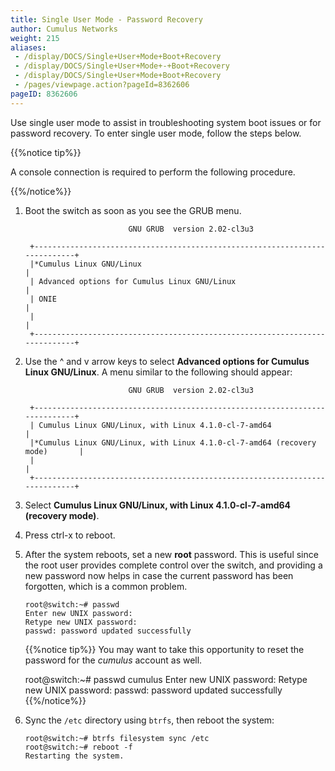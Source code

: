 ```yaml
---
title: Single User Mode - Password Recovery
author: Cumulus Networks
weight: 215
aliases:
 - /display/DOCS/Single+User+Mode+Boot+Recovery
 - /display/DOCS/Single+User+Mode+-+Boot+Recovery
 - /display/DOCS/Single+User+Mode+Boot+Recovery
 - /pages/viewpage.action?pageId=8362606
pageID: 8362606
---
```

Use single user mode to assist in troubleshooting system boot issues or
for password recovery. To enter single user mode, follow the steps
below.

{{%notice tip%}}

A console connection is required to perform the following procedure.

{{%/notice%}}

1.  Boot the switch as soon as you see the GRUB menu.

    ```
                           GNU GRUB  version 2.02-cl3u3
     
     +----------------------------------------------------------------------------+
     |*Cumulus Linux GNU/Linux                                                    |
     | Advanced options for Cumulus Linux GNU/Linux                               |
     | ONIE                                                                       |
     |                                                                            |
     +----------------------------------------------------------------------------+     
    ```

2.  Use the ^ and v arrow keys to select **Advanced options for Cumulus
    Linux GNU/Linux**. A menu similar to the following should appear:

    ```
                           GNU GRUB  version 2.02-cl3u3
     
     +----------------------------------------------------------------------------+
     | Cumulus Linux GNU/Linux, with Linux 4.1.0-cl-7-amd64                       |
     |*Cumulus Linux GNU/Linux, with Linux 4.1.0-cl-7-amd64 (recovery mode)       |
     |                                                                            |
     +----------------------------------------------------------------------------+  
    ```

3.  Select **Cumulus Linux GNU/Linux, with Linux 4.1.0-cl-7-amd64
    (recovery mode)**.

4.  Press ctrl-x to reboot.

5.  After the system reboots, set a new **root** password. This is
    useful since the root user provides complete control over the
    switch, and providing a new password now helps in case the current
    password has been forgotten, which is a common problem.

        root@switch:~# passwd
        Enter new UNIX password:
        Retype new UNIX password:
        passwd: password updated successfully

    {{%notice tip%}}
You may want to take this opportunity to reset the password for the
*cumulus* account as well.

       root@switch:~# passwd cumulus
       Enter new UNIX password:
       Retype new UNIX password:
       passwd: password updated successfully
    {{%/notice%}}

6.  Sync the `/etc` directory using `btrfs`, then reboot the system:

        root@switch:~# btrfs filesystem sync /etc
        root@switch:~# reboot -f
        Restarting the system.
